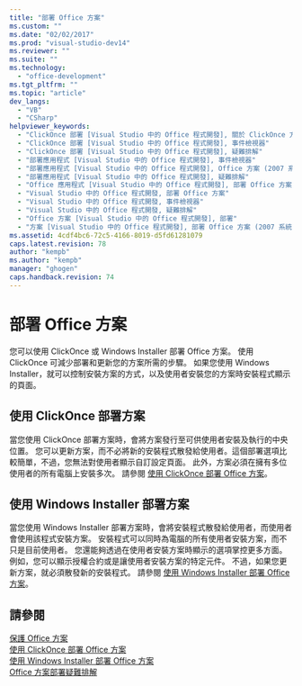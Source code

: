 ```yaml
---
title: "部署 Office 方案"
ms.custom: ""
ms.date: "02/02/2017"
ms.prod: "visual-studio-dev14"
ms.reviewer: ""
ms.suite: ""
ms.technology: 
  - "office-development"
ms.tgt_pltfrm: ""
ms.topic: "article"
dev_langs: 
  - "VB"
  - "CSharp"
helpviewer_keywords: 
  - "ClickOnce 部署 [Visual Studio 中的 Office 程式開發], 關於 ClickOnce 方案部署"
  - "ClickOnce 部署 [Visual Studio 中的 Office 程式開發], 事件檢視器"
  - "ClickOnce 部署 [Visual Studio 中的 Office 程式開發], 疑難排解"
  - "部署應用程式 [Visual Studio 中的 Office 程式開發], 事件檢視器"
  - "部署應用程式 [Visual Studio 中的 Office 程式開發], Office 方案 (2007 系統)"
  - "部署應用程式 [Visual Studio 中的 Office 程式開發], 疑難排解"
  - "Office 應用程式 [Visual Studio 中的 Office 程式開發], 部署 Office 方案"
  - "Visual Studio 中的 Office 程式開發, 部署 Office 方案"
  - "Visual Studio 中的 Office 程式開發, 事件檢視器"
  - "Visual Studio 中的 Office 程式開發, 疑難排解"
  - "Office 方案 [Visual Studio 中的 Office 程式開發], 部署"
  - "方案 [Visual Studio 中的 Office 程式開發], 部署 Office 方案 (2007 系統)"
ms.assetid: 4cdf4bc6-72c5-4166-8019-d5fd61281079
caps.latest.revision: 78
author: "kempb"
ms.author: "kempb"
manager: "ghogen"
caps.handback.revision: 74
---
```

# 部署 Office 方案
  您可以使用 ClickOnce 或 Windows Installer 部署 Office 方案。  使用 ClickOnce 可減少部署和更新您的方案所需的步驟。  如果您使用 Windows Installer，就可以控制安裝方案的方式，以及使用者安裝您的方案時安裝程式顯示的頁面。  
  
## 使用 ClickOnce 部署方案  
 當您使用 ClickOnce 部署方案時，會將方案發行至可供使用者安裝及執行的中央位置。  您可以更新方案，而不必將新的安裝程式散發給使用者。這個部署選項比較簡單，不過，您無法對使用者顯示自訂設定頁面。  此外，方案必須在擁有多位使用者的所有電腦上安裝多次。  請參閱 [使用 ClickOnce 部署 Office 方案](../vsto/deploying-an-office-solution-by-using-clickonce.md)。  
  
## 使用 Windows Installer 部署方案  
 當您使用 Windows Installer 部署方案時，會將安裝程式散發給使用者，而使用者會使用該程式安裝方案。  安裝程式可以同時為電腦的所有使用者安裝方案，而不只是目前使用者。  您還能夠透過在使用者安裝方案時顯示的選項掌控更多方面。  例如，您可以顯示授權合約或是讓使用者安裝方案的特定元件。  不過，如果您更新方案，就必須散發新的安裝程式。  請參閱 [使用 Windows Installer 部署 Office 方案](../vsto/deploying-an-office-solution-by-using-windows-installer.md)。  
  
## 請參閱  
 [保護 Office 方案](../vsto/securing-office-solutions.md)   
 [使用 ClickOnce 部署 Office 方案](../vsto/deploying-an-office-solution-by-using-clickonce.md)   
 [使用 Windows Installer 部署 Office 方案](../vsto/deploying-an-office-solution-by-using-windows-installer.md)   
 [Office 方案部署疑難排解](../vsto/troubleshooting-office-solution-deployment.md)  
  
  